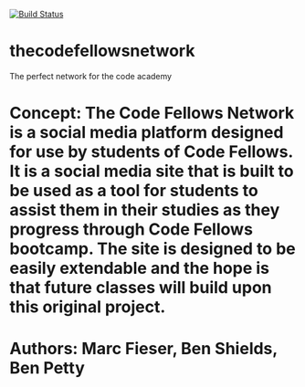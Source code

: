 [![Build Status](https://travis-ci.org/CodeFN/thecodefellowsnetwork.svg?branch=testing)](https://travis-ci.org/CodeFN/thecodefellowsnetwork) 

# thecodefellowsnetwork
The perfect network for the code academy

# Concept: The Code Fellows Network is a social media platform designed for use by students of Code Fellows.  It is a social media site that is built to be used as a tool for students to assist them in their studies as they progress through Code Fellows bootcamp.  The site is designed to be easily extendable and the hope is that future classes will build upon this original project.

# Authors: Marc Fieser, Ben Shields, Ben Petty

